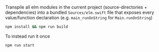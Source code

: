 Transpile all elm modules in the current project
(source-directories + dependencies)
into a bundled `Sources/elm.swift` file that exposes every value/function declaration
(e.g. `main_runOnString` for `Main.runOnString`)


```bash
npm install && npm run build
```

To instead run it once

```bash
npm run start
```
